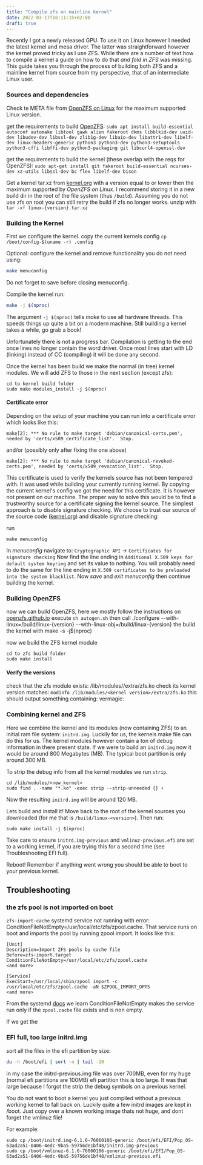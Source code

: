 ```yaml
---
title: "Compile zfs on mainline kernel"
date: 2022-03-17T16:11:15+02:00
draft: true
---
```


Recently I got a newly released GPU. To use it on Linux however I needed the latest kernel and mesa driver. The latter was straightforward however the kernel proved tricky as I use ZFS. While there are a number of text how to compile a kernel a guide on how to do that _and fold in ZFS_ was missing. This guide takes you through the process of building both ZFS and a mainline kernel from source from my perspective, that of an intermediate Linux user.

### Sources and dependencies
Check te META file from [OpenZFS on Linux](https://github.com/openzfs/zfs) for the maximum supported Linux version. 

get the requirements to build [OpenZFS](https://openzfs.github.io/openzfs-docs/Developer%20Resources/Building%20ZFS.html#installing-dependencies):
`sudo apt install build-essential autoconf automake libtool gawk alien fakeroot dkms libblkid-dev uuid-dev libudev-dev libssl-dev zlib1g-dev libaio-dev libattr1-dev libelf-dev linux-headers-generic python3 python3-dev python3-setuptools python3-cffi libffi-dev python3-packaging git libcurl4-openssl-dev`

get the requirements to build the kernel (these overlap with the reqs for OpenZFS):
`sudo apt-get install git fakeroot build-essential ncurses-dev xz-utils libssl-dev bc flex libelf-dev bison`

Get a kernel tar.xz from [kernel.org](kernel.org) with a version equal to or lower then the maximum supported by _OpenZFS on Linux_.
I recommend storing it in a new build dir in the root of the file system (thus `/build`). Assuming you do not use zfs on root you can still retry the build if zfs no longer works.
unzip with `tar -xf linux-{version}.tar.xz`


### Building the Kernel
First we configure the kernel.
copy the current kernels config
`cp /boot/config-$(uname -r) .config`

Optional: configure the kernel and remove functionality you do not need using:
```bash
make menuconfig
```
Do not forget to save before closing menuconfig.

Compile the kernel 
run: 
```bash
make -j $(nproc)
```

The argument `-j $(nproc)` tells _make_ to use all hardware threads. This speeds things up quite a bit on a modern machine. Still building a kernel takes a while, go grab a book! 

Unfortunately there is not a progress bar. Compilation is getting to the end once lines no longer contain the word driver. Once most lines start with LD (linking) instead of CC (compiling) it will be done any second.

Once the kernel has been build we make the normal (in tree) kernel modules. We will add ZFS to those in the next section (except zfs):
```
cd to kernel build folder
sudo make modules_install -j $(nproc) 
```

#### Certificate error
Depending on the setup of your machine you can run into a certificate error which looks like this:
```
make[2]: *** No rule to make target 'debian/canonical-certs.pem', needed by 'certs/x509_certificate_list'.  Stop.
```
and/or (possibly only after fixing the one above)
```
make[2]: *** No rule to make target 'debian/canonical-revoked-certs.pem', needed by 'certs/x509_revocation_list'.  Stop.
```
This certificate is used to verify the kernels source has not been tempered with. It was used while building your currently running kernel. By copying the current kernel's config we got the need for this certificate. It is however not present on our machine. The proper way to solve this would be to find a trustworthy source for a certificate signing the kernel source. The simplest approach is to disable signature checking. We choose to trust our source of the source code ([kernel.org](kernel.org)) and disable signature checking:

run 
```
make menuconfig
```
In _menuconfig_ navigate to:
`Cryptographic API` -> `Certificates for signature checking`
Now find the line ending in `Additional X.509 keys for default system keyring` and set its value to nothing. You will probably need to do the same for the line ending in `X.509 certificates to be preloaded into the system blacklist`. Now _save_ and _exit_ _menuconfig_ then continue building the kernel.

### Building OpenZFS
now we can build OpenZFS, here we mostly follow the instructions on [openzfs.github.io](https://openzfs.github.io/openzfs-docs/Developer%20Resources/Building%20ZFS.html#configure-and-build)
execute `sh autogen.sh`
then call ./configure --with-linux=/build/linux-{version} --with-linux-obj=/build/linux-{version}
the build the kernel with make -s -j$(nproc)

now we build the ZFS kernel module
```
cd to zfs build folder
sudo make install
```

#### Verify the versions
check that the zfs module exists: /lib/modules/<kernel version>/extra/zfs.ko
check its kernel version matches: `modinfo /lib/modules/<kernel version>/extra/zfs.ko`
this should output something containing: vermagic: <kernel version>

### Combining kernel and ZFS
Here we combine the kernel and its modules (now containing ZFS) to an initial ram file system: `initrd.img`. Luckily for us, the kernels make file can do this for us. The kernel modules however contain a ton of debug information in there present state. If we were to build an `initrd.img` now it would be around 800 Megabytes (MB). The typical boot partition is only around 300 MB.

To strip the debug info from all the kernel modules we run `strip`.
```
cd /lib/modules/<new_kernel>
sudo find . -name "*.ko" -exec strip --strip-unneeded {} +
```
Now the resulting `initrd.img` will be around 120 MB.

Lets build and install it! Move back to the root of the kernel sources you downloaded (for me that is `/build/linux-<version>`). Then run:
```
sudo make install -j $(nproc)
```

Take care to ensure `initrd.img-previous` and `vmlinuz-previous.efi` are set to a working kernel, if you are trying this for a second time (see Troubleshooting EFI full).

Reboot!
Remember if anything went wrong you should be able to boot to your previous kernel. 

## Troubleshooting
### the zfs pool is not imported on boot
`zfs-import-cache` systemd service not running with error: ConditionFileNotEmpty=/usr/local/etc/zfs/zpool.cache. That service runs on boot and imports the pool by running zpool import. It looks like this:

```
[Unit]
Description=Import ZFS pools by cache file
Before=zfs-import.target
ConditionFileNotEmpty=/usr/local/etc/zfs/zpool.cache
<and more>

[Service]
ExecStart=/usr/local/sbin/zpool import -c /usr/local/etc/zfs/zpool.cache -aN $ZPOOL_IMPORT_OPTS
<and more>
```

From the systemd [docs](https://www.freedesktop.org/software/systemd/man/systemd.unit.html) we learn ConditionFileNotEmpty makes the service run only if the `zpool.cache` file exists and is non empty. 

If we get the 

### EFI full, too large initrd.img
sort all the files in the efi partition by size:
```bash
du -h /boot/efi | sort -n | tail -10
```
in my case the initrd-previous.img file was over 700MB, even for my huge (normal efi partitions are 100MB) efi partition this is too large. It was that large because I forgot the strip the debug symbols on a previous kernel.

You do not want to boot a kernel you just compiled without a previous working kernel to fall back on. Luckily quite a few initrd images are kept in /boot. Just copy over a known working image thats not huge, and dont forget the vmlinuz file!

For example:
```
sudo cp /boot/initrd.img-6.1.6-76060106-generic /boot/efi/EFI/Pop_OS-63ad2a51-0406-4edc-9ba5-59756de1bf48/initrd.img-previous
sudo cp /boot/vmlinuz-6.1.6-76060106-generic /boot/efi/EFI/Pop_OS-63ad2a51-0406-4edc-9ba5-59756de1bf48/vmlinuz-previous.efi
```
